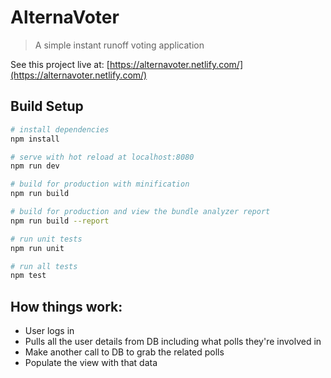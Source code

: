 # AlternaVoter

> A simple instant runoff voting application

See this project live at: [https://alternavoter.netlify.com/](https://alternavoter.netlify.com/)

## Build Setup

``` bash
# install dependencies
npm install

# serve with hot reload at localhost:8080
npm run dev

# build for production with minification
npm run build

# build for production and view the bundle analyzer report
npm run build --report

# run unit tests
npm run unit

# run all tests
npm test
```

## How things work:

- User logs in
- Pulls all the user details from DB including what polls they're involved in
- Make another call to DB to grab the related polls
- Populate the view with that data
